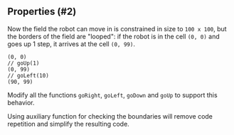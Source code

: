 ## Properties (#2)

Now the field the robot can move in is constrained in size to `100 x 100`, but
the borders of the field are "looped": if the robot is in the cell
`(0, 0)` and goes up 1 step, it arrives at the cell `(0, 99)`.

```
(0, 0)
// goUp(1)
(0, 99)
// goLeft(10)
(90, 99)
```

Modify all the functions `goRight`, `goLeft`, `goDown` and `goUp` to 
support this behavior.

<div class="hint">

Using auxiliary function for checking the boundaries will remove
code repetition and simplify the resulting code.

</div>